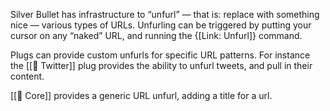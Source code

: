 Silver Bullet has infrastructure to “unfurl” — that is: replace with something nice — various types of URLs. Unfurling can be triggered by putting your cursor on any “naked” URL, and running the {[Link: Unfurl]} command.

Plugs can provide custom unfurls for specific URL patterns. For instance the [[🔌 Twitter]] plug provides the ability to unfurl tweets, and pull in their content.

[[🔌 Core]] provides a generic URL unfurl, adding a title for a url.